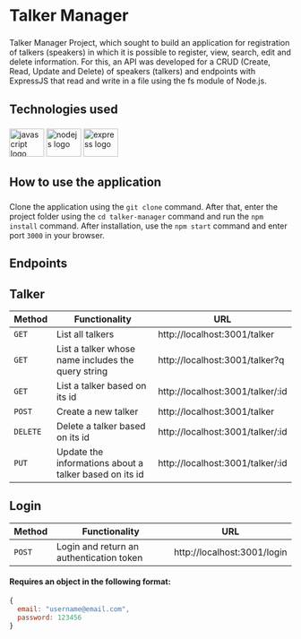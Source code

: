 <h1 align="left">Talker Manager</h1>

###

<p align="left">Talker Manager Project, which sought to build an application for registration of talkers (speakers) in which it is possible to register, view, search, edit and delete information. For this, an API was developed for a CRUD (Create, Read, Update and Delete) of speakers (talkers) and endpoints with ExpressJS that read and write in a file using the fs module of Node.js.</p>

###

<h2 align="left">Technologies used</h2>

###

<div align="left">
  <img src="https://cdn.jsdelivr.net/gh/devicons/devicon/icons/javascript/javascript-original.svg" height="50" width="62" alt="javascript logo"  />
  <img src="https://cdn.jsdelivr.net/gh/devicons/devicon/icons/nodejs/nodejs-original.svg" height="50" width="62" alt="nodejs logo"  />
  <img src="https://cdn.jsdelivr.net/gh/devicons/devicon/icons/express/express-original.svg" height="50" width="62" alt="express logo"  />
</div>

###

<h2 align="left">How to use the application</h2>

###

Clone the application using the `git clone` command. After that, enter the project folder using the `cd talker-manager` command and run the `npm install` command. After installation, use the `npm start` command and enter port `3000` in your browser.

###

<h2 align="left">Endpoints</h2>

###

<h2 align="left">Talker</h2>

| Method | Functionality | URL |
|---|---|---|
| `GET` | List all talkers | http://localhost:3001/talker |
| `GET` | List a talker whose name includes the query string  | http://localhost:3001/talker?q |
| `GET` | List a talker based on its id | http://localhost:3001/talker/:id |
| `POST` | Create a new talker | http://localhost:3001/talker |
| `DELETE` | Delete a talker based on its id | http://localhost:3001/talker/:id |
| `PUT` | Update the informations about a talker based on its id | http://localhost:3001/talker/:id |

###

<h2 align="left">Login</h2>

| Method | Functionality | URL |
|---|---|---|
| `POST` | Login and return an authentication token | http://localhost:3001/login |


<h4 align="left">Requires an object in the following format:</h4>

```JavaScript
{
  email: "username@email.com",
  password: 123456
}
```
